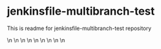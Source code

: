 # jenkinsfile-multibranch-test

This is readme for jenkinsfile-multibranch-test repository

\n
\n
\n
\n
\n
\n
\n
\n
\n

